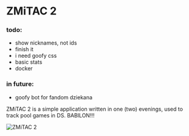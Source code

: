 # ZMiTAC 2

### todo:
- show nicknames, not ids
- finish it
- i need goofy css
- basic stats
- docker

### in future:
- goofy bot for fandom dziekana

ZMiTAC 2 is a simple application written in one (two) evenings, used to track pool games in DS. BABILON!!!

![ZMiTAC 2](https://raw.githubusercontent.com/suchencjusz/zmitac2/refs/heads/main/image.png)